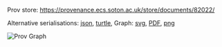 
Prov store: https://provenance.ecs.soton.ac.uk/store/documents/82022/

Alternative serialisations: [json](https://provenance.ecs.soton.ac.uk/store/documents/82022.json), [turtle](https://provenance.ecs.soton.ac.uk/store/documents/82022.ttl),
Graph: [svg](https://provenance.ecs.soton.ac.uk/store/documents/82022.svg), [PDF](https://provenance.ecs.soton.ac.uk/store/documents/82022.pdf), [png](https://provenance.ecs.soton.ac.uk/store/documents/82022.png)

![Prov Graph](https://provenance.ecs.soton.ac.uk/store/documents/82022.png)

        